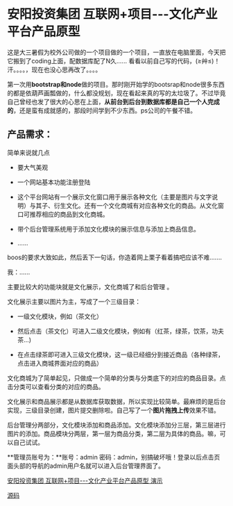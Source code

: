 # 安阳投资集团 互联网+项目---文化产业平台产品原型

这是大三暑假为校外公司做的一个项目做的一个项目，一直放在电脑里面，今天把它搬到了coding上面，配数据库配了N久......
看看以前自己写的代码，(≥艸≤)！汗。。。。，现在也没心思再改了。。。。


第一次用**bootstrap和node**做的项目。那时刚开始学的bootsrap和node很多东西的都是依葫芦画瓢做的，什么都没规划，现在看起来真的写的太垃圾了。不过毕竟自己曾经也发了很大的心思在上面，**从前台到后台到数据库都是自己一个人完成的**，还是蛮有成就感的，那段时间学到不少东西。ps公司的午餐不错。


## 产品需求：

简单来说就几点

* 要大气美观

* 一个网站基本功能注册登陆

* 这个平台网站有一个展示文化窗口用于展示各种文化（主要是图片与文字说明）与其子、衍生文化。还有一个文化商城有对应各种文化的商品。从文化窗口可推荐相应的商品到文化商城。

* 带个后台管理系统用于添加文化模块的展示信息与添加上商品信息。

* ......


boos的要求大致如此，然后丢下一句话，你造着网上栗子看着搞吧应该不难.......


我：......


主要比较大的功能块就是文化展示，文化商城了和后台管理  。


文化展示主要以图片为主，写成了一个三级目录：

* 一级文化模块，例如（茶文化）

* 然后点击（茶文化）可进入二级文化模块，例如有（红茶，绿茶，饮茶，功夫茶...)

* 在点击绿茶即可进入三级文化模块，这一级已经细分到接近商品（各种绿茶，点击进入商城界面对应的商品）

文化商城为了简单起见，只做成一个简单的分类与分类底下的对应的商品目录。点击分类可以查看分类的对应的商品。


文化展示和商品展示都是从数据库获取数据，所以实现比较简单。最麻烦的是后台实现，三级目录创建，图片提交删除啦。自己写了一个**图片拖拽上传**效果不错。


后台管理分两部分，文化模块添加和商品添加。文化模块添加分三层，第三层进行图片的添加。商品模块分两层，第一层为商品分类，第二层为具体的商品。嘛，可以自己试试。



**管理员账号为：**账号：admin 密码：admin，别搞破坏哦！登录以后点击页面头部的导航的admin用户名就可以进入后台管理界面了。



[安阳投资集团 互联网+项目---文化产业平台产品原型 演示](http://cip.coding.io/)

[源码](https://coding.net/u/kingli/p/CPS/git)






